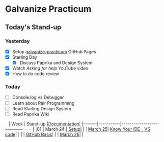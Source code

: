 # Galvanize Practicum

## Today's Stand-up

### Yesterday

- [x] Setup [galvanize-practicum](https://karencumlat.github.io/galvanize-practicum/) GitHub Pages
- [x] Starling Day
  - [x] Discuss Paprika and Design System
- [x] Watch *Asking for help* YouTube video
- [x] How to do code review

### Today

- [ ] Console.log vs Debugger
- [ ] Learn about Pair Programming
- [ ] Read Starling Design System
- [ ] Read Paprika Wiki

&nbsp;&nbsp;
| Week  | Stand-up  |[Documentation](documentation.md)|
|-------|-----------|---------------------------------|
|01 | March 24 | [Setup](wk01/01-setup.md)|
| | [March 25](stand-up/03-25.md)| [Know Your IDE - VS code](wk01/02-know-your-ide.md)|
| | | [GitHub Basic](wk01/03-basic-github.md)|
| | [March 26](stand-up/03-26.md)| |
